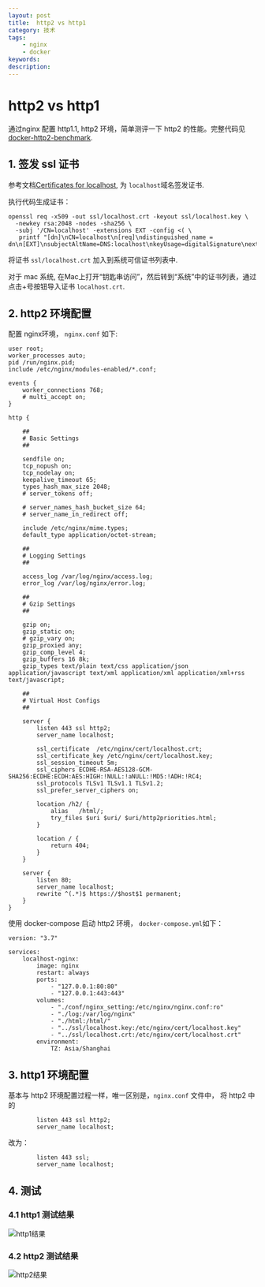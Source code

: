 ```yaml
---
layout: post
title:  http2 vs http1
category: 技术
tags:  
    - nginx
    - docker 
keywords: 
description: 
---
```


# http2 vs http1

通过nginx 配置 http1.1, http2 环境，简单测评一下 http2 的性能。完整代码见[docker-http2-benchmark](https://github.com/frkhit/docker-http2-benchmark).

## 1. 签发 ssl 证书

参考文档[Certificates for localhost](https://letsencrypt.org/docs/certificates-for-localhost/), 为 `localhost`域名签发证书.

执行代码生成证书：

``` 
openssl req -x509 -out ssl/localhost.crt -keyout ssl/localhost.key \
  -newkey rsa:2048 -nodes -sha256 \
  -subj '/CN=localhost' -extensions EXT -config <( \
   printf "[dn]\nCN=localhost\n[req]\ndistinguished_name = dn\n[EXT]\nsubjectAltName=DNS:localhost\nkeyUsage=digitalSignature\nextendedKeyUsage=serverAuth")
```

将证书 `ssl/localhost.crt` 加入到系统可信证书列表中.

对于 mac 系统, 在Mac上打开“钥匙串访问”，然后转到“系统”中的证书列表，通过点击+号按钮导入证书 `localhost.crt`.


## 2. http2 环境配置

配置 nginx环境， `nginx.conf` 如下:

```
user root;
worker_processes auto;
pid /run/nginx.pid;
include /etc/nginx/modules-enabled/*.conf;

events {
    worker_connections 768;
    # multi_accept on;
}

http {

    ##
    # Basic Settings
    ##

    sendfile on;
    tcp_nopush on;
    tcp_nodelay on;
    keepalive_timeout 65;
    types_hash_max_size 2048;
    # server_tokens off;

    # server_names_hash_bucket_size 64;
    # server_name_in_redirect off;

    include /etc/nginx/mime.types;
    default_type application/octet-stream;

    ##
    # Logging Settings
    ##

    access_log /var/log/nginx/access.log;
    error_log /var/log/nginx/error.log;

    ##
    # Gzip Settings
    ##

    gzip on;
    gzip_static on;
    # gzip_vary on;
    gzip_proxied any;
    gzip_comp_level 4;
    gzip_buffers 16 8k;
    gzip_types text/plain text/css application/json application/javascript text/xml application/xml application/xml+rss text/javascript;

    ##
    # Virtual Host Configs
    ##

    server {
        listen 443 ssl http2;
        server_name localhost;

        ssl_certificate  /etc/nginx/cert/localhost.crt;
        ssl_certificate_key /etc/nginx/cert/localhost.key;
        ssl_session_timeout 5m;
        ssl_ciphers ECDHE-RSA-AES128-GCM-SHA256:ECDHE:ECDH:AES:HIGH:!NULL:!aNULL:!MD5:!ADH:!RC4;
        ssl_protocols TLSv1 TLSv1.1 TLSv1.2;
        ssl_prefer_server_ciphers on;

        location /h2/ {
            alias   /html/;
            try_files $uri $uri/ $uri/http2priorities.html;
        }

        location / {
            return 404;
        }
    }

    server {
        listen 80;
        server_name localhost;
        rewrite ^(.*)$ https://$host$1 permanent;
    }
}

```

使用 docker-compose 启动 http2 环境， `docker-compose.yml`如下：

```
version: "3.7"

services:
    localhost-nginx:
        image: nginx
        restart: always
        ports:
            - "127.0.0.1:80:80"
            - "127.0.0.1:443:443"
        volumes:
            - "./conf/nginx_setting:/etc/nginx/nginx.conf:ro"
            - "./log:/var/log/nginx"
            - "./html:/html/"
            - "../ssl/localhost.key:/etc/nginx/cert/localhost.key"
            - "../ssl/localhost.crt:/etc/nginx/cert/localhost.crt"
        environment:
            TZ: Asia/Shanghai
```

## 3. http1 环境配置

基本与 http2 环境配置过程一样，唯一区别是，`nginx.conf` 文件中， 
将 http2 中的

```
        listen 443 ssl http2;
        server_name localhost;
```

改为：

```
        listen 443 ssl;
        server_name localhost;
```

## 4. 测试

### 4.1 http1 测试结果

![http1结果](../../../../public/img/http2_vs_http1/http1.png)


### 4.2 http2 测试结果

![http2结果](../../../../public/img/http2_vs_http1/http2.png)
